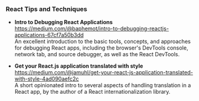 ### React Tips and Techniques


- **Intro to Debugging React Applications**  
  https://medium.com/@baphemot/intro-to-debugging-reactjs-applications-67cf7a50b3dd  
  An excellent introduction to the basic tools, concepts, and approaches for debugging React apps, including the browser's DevTools console, network tab, and source debugger, as well as the React DevTools.
  
- **Get your React.js application translated with style**  
  https://medium.com/@jamuhl/get-your-react-js-application-translated-with-style-4ad090aefc2c  
  A short opinionated intro to several aspects of handling translation in a React app, by the author of a React internationalization library.